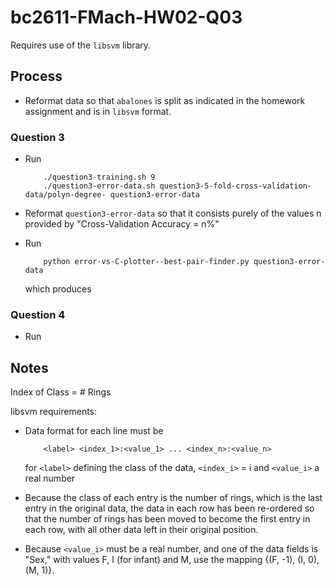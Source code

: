 # bc2611-FMach-HW02-Q03

Requires use of the `libsvm` library.

## Process

- Reformat data so that `abalones` is split as indicated in the homework assignment and is in `libsvm` format.

### Question 3
- Run
	```
		./question3-training.sh 9
		./question3-error-data.sh question3-5-fold-cross-validation-data/polyn-degree- question3-error-data
	```

- Reformat `question3-error-data` so that it consists purely of the values n provided by "Cross-Validation Accuracy = n%"

- Run
	```
		python error-vs-C-plotter--best-pair-finder.py question3-error-data
	```
	which produces 

### Question 4
- Run



## Notes

Index of Class = # Rings

libsvm requirements:

- Data format for each line must be
	```
		<label> <index_1>:<value_1> ... <index_n>:<value_n>
	```
	for `<label>` defining the class of the data, `<index_i>` = i and `<value_i>` a real number

- Because the class of each entry is the number of rings, which is the last entry in the original data, the data in each row has been re-ordered so that the number of rings has been moved to become the first entry in each row, with all other data left in their original position.

- Because `<value_i>` must be a real number, and one of the data fields is "Sex," with values F, I (for infant) and M, use the mapping {(F, -1), (I, 0), (M, 1)}.
